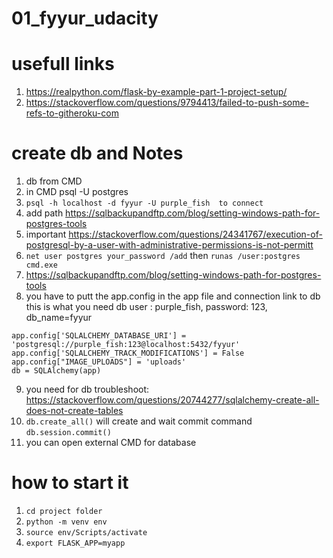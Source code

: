 # 01_fyyur_udacity


# usefull links

1. https://realpython.com/flask-by-example-part-1-project-setup/
2. https://stackoverflow.com/questions/9794413/failed-to-push-some-refs-to-githeroku-com


# create db and Notes

1.  db from CMD 
2.  in CMD psql -U postgres
3.  ```psql -h localhost -d fyyur -U purple_fish  to connect```
4.  add path https://sqlbackupandftp.com/blog/setting-windows-path-for-postgres-tools
5.  important https://stackoverflow.com/questions/24341767/execution-of-postgresql-by-a-user-with-administrative-permissions-is-not-permitt
6.  ```net user postgres your_password /add``` then ```runas /user:postgres cmd.exe```
7. https://sqlbackupandftp.com/blog/setting-windows-path-for-postgres-tools
8. you have to putt the app.config in the app file and connection link to db  this is what you need db user : purple_fish, password: 123, db_name=fyyur
```
app.config['SQLALCHEMY_DATABASE_URI'] = 'postgresql://purple_fish:123@localhost:5432/fyyur'
app.config['SQLALCHEMY_TRACK_MODIFICATIONS'] = False
app.config["IMAGE_UPLOADS"] = 'uploads'
db = SQLAlchemy(app)
```

9. you need for db troubleshoot: https://stackoverflow.com/questions/20744277/sqlalchemy-create-all-does-not-create-tables
10. ```db.create_all()``` will create and wait commit command ```db.session.commit()```
11.  you can open external CMD for database


# how to start it

1.  ```cd project folder```
2.  ``` python -m venv env ``` 
3.  ```source env/Scripts/activate```
4.  ```export FLASK_APP=myapp```
